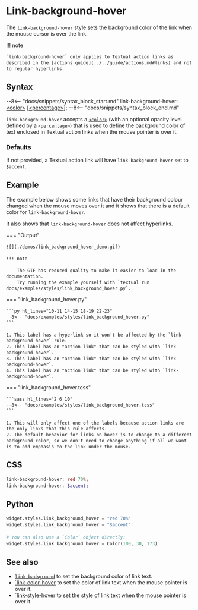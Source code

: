 # Link-background-hover

The `link-background-hover` style sets the background color of the link when the mouse cursor is over the link.

!!! note

    `link-background-hover` only applies to Textual action links as described in the [actions guide](../../guide/actions.md#links) and not to regular hyperlinks.

## Syntax

--8<-- "docs/snippets/syntax_block_start.md"
link-background-hover: <a href="../../css_types/color">&lt;color&gt;</a> [<a href="../../css_types/percentage">&lt;percentage&gt;</a>];
--8<-- "docs/snippets/syntax_block_end.md"

`link-background-hover` accepts a [`<color>`](../../css_types/color.md) (with an optional opacity level defined by a [`<percentage>`](../../css_types/percentage.md)) that is used to define the background color of text enclosed in Textual action links when the mouse pointer is over it.

### Defaults

If not provided, a Textual action link will have `link-background-hover` set to `$accent`.

## Example

The example below shows some links that have their background colour changed when the mouse moves over it and it shows that there is a default color for `link-background-hover`.

It also shows that `link-background-hover` does not affect hyperlinks.

=== "Output"

    ![](./demos/link_background_hover_demo.gif)

    !!! note

        The GIF has reduced quality to make it easier to load in the documentation.
        Try running the example yourself with `textual run docs/examples/styles/link_background_hover.py`.

=== "link_background_hover.py"

    ```py hl_lines="10-11 14-15 18-19 22-23"
    --8<-- "docs/examples/styles/link_background_hover.py"
    ```

    1. This label has a hyperlink so it won't be affected by the `link-background-hover` rule.
    2. This label has an "action link" that can be styled with `link-background-hover`.
    3. This label has an "action link" that can be styled with `link-background-hover`.
    4. This label has an "action link" that can be styled with `link-background-hover`.

=== "link_background_hover.tcss"

    ```sass hl_lines="2 6 10"
    --8<-- "docs/examples/styles/link_background_hover.tcss"
    ```

    1. This will only affect one of the labels because action links are the only links that this rule affects.
    2. The default behavior for links on hover is to change to a different background color, so we don't need to change anything if all we want is to add emphasis to the link under the mouse.

## CSS

```sass
link-background-hover: red 70%;
link-background-hover: $accent;
```

## Python

```py
widget.styles.link_background_hover = "red 70%"
widget.styles.link_background_hover = "$accent"

# You can also use a `Color` object directly:
widget.styles.link_background_hover = Color(100, 30, 173)
```

## See also

 - [`link-background`](./link_background.md) to set the background color of link text.
 - [`link-color-hover](./link_color_hover.md) to set the color of link text when the mouse pointer is over it.
 - [`link-style-hover](./link_style_hover.md) to set the style of link text when the mouse pointer is over it.
